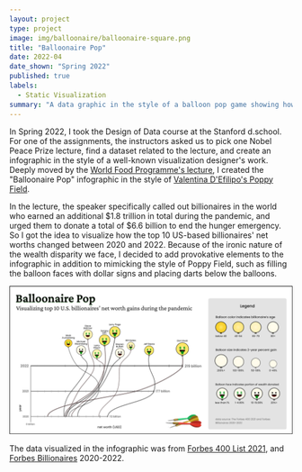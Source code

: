 ```yaml
---
layout: project
type: project
image: img/balloonaire/balloonaire-square.png
title: "Balloonaire Pop"
date: 2022-04
date_shown: "Spring 2022"
published: true
labels:
  - Static Visualization
summary: "A data graphic in the style of a balloon pop game showing how the top U.S. billionaires' net worths changed in the first two years of the covid pandemic"
---
```


In Spring 2022, I took the Design of Data course at the Stanford d.school. For one of the assignments, the instructors asked us to pick one Nobel Peace Prize lecture, find a dataset related to the lecture, and create an infographic in the style of a well-known visualization designer's work. Deeply moved by the [World Food Programme's lecture](https://www.youtube.com/watch?v=WV5zYKHuYso&ab_channel=NobelPrize), I created the "Balloonaire Pop" infographic in the style of [Valentina D'Efilipo's Poppy Field](http://www.valentinadefilippo.co.uk/work/#Section-5).

In the lecture, the speaker specifically called out billionaires in the world who earned an additional $1.8 trillion in total during the pandemic, and urged them to donate a total of $6.6 billion to end the hunger emergency. So I got the idea to visualize how the top 10 US-based billionaires' net worths changed between 2020 and 2022. Because of the ironic nature of the wealth disparity we face, I decided to add provokative elements to the infographic in addition to mimicking the style of Poppy Field, such as filling the balloon faces with dollar signs and placing darts below the balloons.

<img class="ui image" src="../img/balloonaire/balloonaire_pop.png">

The data visualized in the infographic was from [Forbes 400 List 2021](https://www.forbes.com/sites/kerryadolan/2021/10/05/the-2021-forbes-400-list-of-richest-americans-facts-and-figures/?sh=6c8b0fcc34e9), and [Forbes Billionaires](https://www.forbes.com/billionaires/) 2020-2022.
